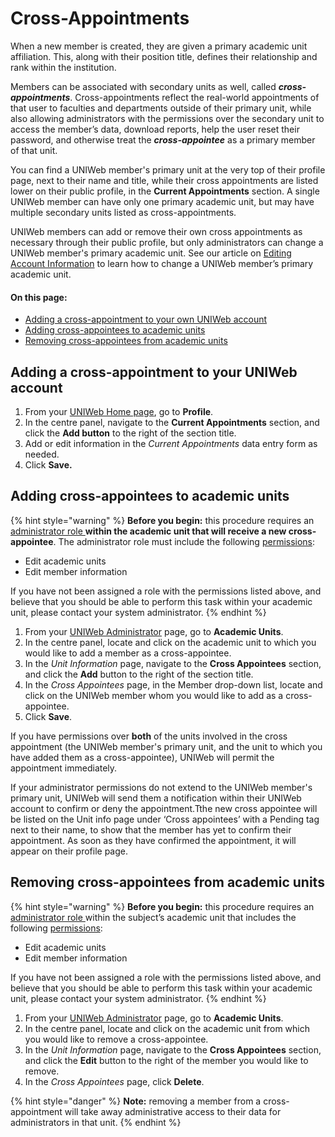 # Cross-Appointments

When a new member is created, they are given a primary academic unit affiliation. This, along with their position title, defines their relationship and rank within the institution.

Members can be associated with secondary units as well, called _**cross-appointments**_. Cross-appointments reflect the real-world appointments of that user to faculties and departments outside of their primary unit, while also allowing administrators with the permissions over the secondary unit to access the member’s data, download reports, help the user reset their password, and otherwise treat the _**cross-appointee**_ as a primary member of that unit.

You can find a UNIWeb member's primary unit at the very top of their profile page, next to their name and title, while their cross appointments are listed lower on their public profile, in the **Current Appointments** section. A single UNIWeb member can have only one primary academic unit, but may have multiple secondary units listed as cross-appointments.

UNIWeb members can add or remove their own cross appointments as necessary through their public profile, but only administrators can change a UNIWeb member's primary academic unit. See our article on [Editing Account Information](../account-management/member-account-information.md#editing-the-account-information-of-other-uniweb-members) to learn how to change a UNIWeb member’s primary academic unit.

#### On this page:

* [Adding a cross-appointment to your own UNIWeb account](cross-appointments.md#add-a-cross-appointment-to-your-uniweb-account)
* [Adding cross-appointees to academic units](cross-appointments.md#add-cross-appointments-to-other-uniweb-accounts)
* [Removing cross-appointees from academic units](cross-appointments.md#remove-other-members-from-a-cross-appointment)

## Adding a cross-appointment to your UNIWeb account

1. From your [UNIWeb Home page](../../introduction/feature-overview/navigating-uniweb.md#the-home-page), go to **Profile**.
2. In the centre panel, navigate to the **Current Appointments** section, and click the **Add button** to the right of the section title.
3. Add or edit information in the _Current Appointments_ data entry form as needed.
4. Click **Save.**

## Adding cross-appointees to academic units

{% hint style="warning" %}
**Before you begin:** this procedure requires an [administrator role ](../access-control/managing-administrator-roles-and-permissions.md)**within the academic unit that will receive a new cross-appointee**. The administrator role must include the following [permissions](../access-control/managing-administrator-roles-and-permissions.md#administrator-permissions):

* Edit academic units
* Edit member information

If you have not been assigned a role with the permissions listed above, and believe that you should be able to perform this task within your academic unit, please contact your system administrator.
{% endhint %}

1. From your [UNIWeb Administrator](../../introduction/feature-overview/navigating-uniweb.md#the-administration-page) page, go to **Academic Units**. 
2. In the centre panel, locate and click on the academic unit to which you would like to add a member as a cross-appointee.
3. In the _Unit Information_ page, navigate to the **Cross Appointees** section, and click the **Add** button to the right of the section title.
4. In the _Cross Appointees_ page, in the Member drop-down list, locate and click on the UNIWeb member whom you would like to add as a cross-appointee.
5. Click **Save**.

If you have permissions over **both** of the units involved in the cross appointment \(the UNIWeb member's primary unit, and the unit to which you have added them as a cross-appointee\), UNIWeb will permit the appointment immediately.

If your administrator permissions do not extend to the UNIWeb member's primary unit, UNIWeb will send them a notification within their UNIWeb account to confirm or deny the appointment.Tthe new cross appointee will be listed on the Unit info page under ‘Cross appointees’ with a Pending tag next to their name, to show that the member has yet to confirm their appointment. As soon as they have confirmed the appointment, it will appear on their profile page.

## Removing cross-appointees from academic units

{% hint style="warning" %}
**Before you begin:** this procedure requires an [administrator role ](../access-control/managing-administrator-roles-and-permissions.md)within the subject’s academic unit that includes the following [permissions](../access-control/managing-administrator-roles-and-permissions.md#administrator-permissions):

* Edit academic units
* Edit member information

If you have not been assigned a role with the permissions listed above, and believe that you should be able to perform this task within your academic unit, please contact your system administrator.
{% endhint %}

1. From your [UNIWeb Administrator](../../introduction/feature-overview/navigating-uniweb.md#the-administration-page) page, go to **Academic Units**. 
2. In the centre panel, locate and click on the academic unit from which you would like to remove a cross-appointee.
3. In the _Unit Information_ page, navigate to the **Cross Appointees** section, and click the **Edit** button to the right of the member you would like to remove.
4. In the _Cross Appointees_ page, click **Delete**.

{% hint style="danger" %}
**Note:** removing a member from a cross-appointment will take away administrative access to their data for administrators in that unit.
{% endhint %}


